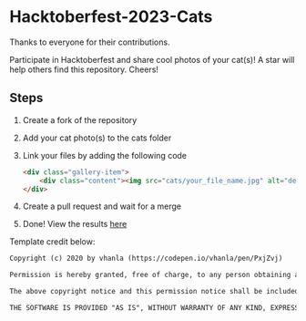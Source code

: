 # Hacktoberfest-2023-Cats

Thanks to everyone for their contributions.

Participate in Hacktoberfest and share cool photos of your cat(s)! A star will help others find this repository. Cheers!

## Steps

1. Create a fork of the repository
2. Add your cat photo(s) to the cats folder
3. Link your files by adding the following code

    ```html
    <div class="gallery-item">
        <div class="content"><img src="cats/your_file_name.jpg" alt="describe your photo"></div>
    </div>
    ```

4. Create a pull request and wait for a merge
5. Done! View the results [here](https://leslie-alldridge.github.io/Hacktoberfest-2023-Cats/)

Template credit below:

```txt
Copyright (c) 2020 by vhanla (https://codepen.io/vhanla/pen/PxjZvj)

Permission is hereby granted, free of charge, to any person obtaining a copy of this software and associated documentation files (the "Software"), to deal in the Software without restriction, including without limitation the rights to use, copy, modify, merge, publish, distribute, sublicense, and/or sell copies of the Software, and to permit persons to whom the Software is furnished to do so, subject to the following conditions:

The above copyright notice and this permission notice shall be included in all copies or substantial portions of the Software.

THE SOFTWARE IS PROVIDED "AS IS", WITHOUT WARRANTY OF ANY KIND, EXPRESS OR IMPLIED, INCLUDING BUT NOT LIMITED TO THE WARRANTIES OF MERCHANTABILITY, FITNESS FOR A PARTICULAR PURPOSE AND NONINFRINGEMENT. IN NO EVENT SHALL THE AUTHORS OR COPYRIGHT HOLDERS BE LIABLE FOR ANY CLAIM, DAMAGES OR OTHER LIABILITY, WHETHER IN AN ACTION OF CONTRACT, TORT OR OTHERWISE, ARISING FROM, OUT OF OR IN CONNECTION WITH THE SOFTWARE OR THE USE OR OTHER DEALINGS IN THE SOFTWARE
